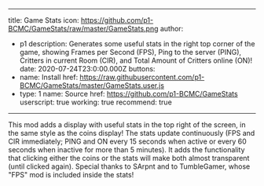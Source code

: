 
---
title: Game Stats
icon: https://github.com/p1-BCMC/GameStats/raw/master/GameStats.png
author:
  - p1
description: Generates some useful stats in the right top corner of the game, showing Frames per Second (FPS), Ping to the server (PING), Critters in current Room (CIR), and Total Amount of Critters online (ON)!
date: 2020-07-24T23:0:00.000Z
buttons:
  - name: Install
    href: https://raw.githubusercontent.com/p1-BCMC/GameStats/master/GameStats.user.js
  - type: 1
    name: Source
    href: https://github.com/p1-BCMC/GameStats
userscript: true
working: true
recommend: true
---
This mod adds a display with useful stats in the top right of the screen, in the same style as the coins display!
The stats update continuously (FPS and CIR immediately; PING and ON every 15 seconds when active or every 60 seconds when inactive for more than 5 minutes).
It adds the functionality that clicking either the coins or the stats will make both almost transparent (until clicked again).
Special thanks to SArpnt and to TumbleGamer, whose "FPS" mod is included inside the stats!
